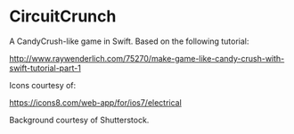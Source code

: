 # CircuitCrunch
A CandyCrush-like game in Swift. Based on the following tutorial:

http://www.raywenderlich.com/75270/make-game-like-candy-crush-with-swift-tutorial-part-1

Icons courtesy of:

https://icons8.com/web-app/for/ios7/electrical

Background courtesy of Shutterstock.
